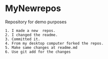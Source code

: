 MyNewrepos
==========

Repository for demo purposes
  
    1. I made a new  repos.
    2. I changed the readme.
    3. Committed it.
    4. From my desktop computer forked the repos.
    5. Make same changes at readme.md
    6. Use git add for the changes

    